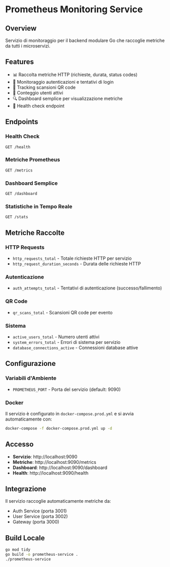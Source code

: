 # Prometheus Monitoring Service

## Overview
Servizio di monitoraggio per il backend modulare Go che raccoglie metriche da tutti i microservizi.

## Features
- 📊 Raccolta metriche HTTP (richieste, durata, status codes)
- 🔐 Monitoraggio autenticazioni e tentativi di login
- 📱 Tracking scansioni QR code
- 👥 Conteggio utenti attivi
- 🔍 Dashboard semplice per visualizzazione metriche
- 🏥 Health check endpoint

## Endpoints

### Health Check
```
GET /health
```

### Metriche Prometheus
```
GET /metrics
```

### Dashboard Semplice
```
GET /dashboard
```

### Statistiche in Tempo Reale
```
GET /stats
```

## Metriche Raccolte

### HTTP Requests
- `http_requests_total` - Totale richieste HTTP per servizio
- `http_request_duration_seconds` - Durata delle richieste HTTP

### Autenticazione
- `auth_attempts_total` - Tentativi di autenticazione (successo/fallimento)

### QR Code
- `qr_scans_total` - Scansioni QR code per evento

### Sistema
- `active_users_total` - Numero utenti attivi
- `system_errors_total` - Errori di sistema per servizio
- `database_connections_active` - Connessioni database attive

## Configurazione

### Variabili d'Ambiente
- `PROMETHEUS_PORT` - Porta del servizio (default: 9090)

### Docker
Il servizio è configurato in `docker-compose.prod.yml` e si avvia automaticamente con:
```bash
docker-compose -f docker-compose.prod.yml up -d
```

## Accesso
- **Servizio**: http://localhost:9090
- **Metriche**: http://localhost:9090/metrics  
- **Dashboard**: http://localhost:9090/dashboard
- **Health**: http://localhost:9090/health

## Integrazione
Il servizio raccoglie automaticamente metriche da:
- Auth Service (porta 3001)
- User Service (porta 3002)  
- Gateway (porta 3000)

## Build Locale
```bash
go mod tidy
go build -o prometheus-service .
./prometheus-service
```
